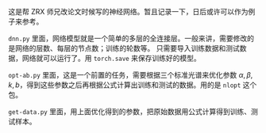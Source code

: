 这是帮 ZRX 师兄改论文时候写的神经网络。暂且记录一下，日后或许可以作为例子来参考。

`dnn.py` 里面，网络模型就是一个简单的多层的全连接层。一般来讲，需要修改的是网络的层数、每层的节点数；训练的轮数等。
只需要导入训练数据和测试数据，网络就可以运行了。用 `torch.save` 来保存训练好的模型。

`opt-ab.py` 里面，这是一个前置的任务，需要根据三个标准光谱来优化参数 $\alpha, \beta, k, b$，得到这些参数之后再根据公式计算出训练和测试的数据。用的是 `nlopt` 这个包。

`get-data.py` 里面，用上面优化得到的参数，把原始数据用公式计算得到训练、测试样本。
